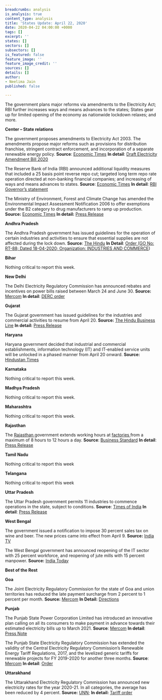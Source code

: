```yaml
---
breadcrumbs: analysis
is_analysis: true
content_type: analysis
title: 'States Update: April 22, 2020'
date: 2020-04-22 04:00:00 +0000
tags: []
excerpt: ''
states: []
sectors: []
subsectors: []
is_featured: false
feature_image: ''
feature_image_credit: ''
sources: []
details: []
author:
- Neelima Jain
published: false

---
```

The government plans major reforms via amendments to the Electricity Act; RBI further increases ways and means advances to the states; States gear up for limited opening of the economy as nationwide lockdown relaxes; and more.

**Center – State relations**

The government proposes amendments to Electricity Act 2003. The amendments propose major reforms such as provisions for distribution franchise, stringent contract enforcement, and incorporation of a separate renewable energy policy. **Source**: [Economic Times](https://economictimes.indiatimes.com/news/economy/policy/power-ministry-brings-new-draft-of-electricity-amendment-bill/articleshow/75220967.cms) **In detail**: [Draft Electricity Amendment Bill 2020](https://powermin.nic.in/sites/default/files/webform/notices/Draft_Electricity_Amendment_Bill_2020_for_comments.pdf)

The Reserve Bank of India (RBI) announced additional liquidity measures that included a 25 basis point reverse repo cut; targeted long term repo rate operation directed at non-banking financial companies; and increasing of ways and means advances to states. **Source**: [Economic Times](https://economictimes.indiatimes.com/news/economy/policy/rbi-announces-second-tranche-of-liquidity-boost-cuts-reverse-repo-by-25-basis-points-special-tltro-for-nbfcs-mid-sized-corporates/articleshow/75193089.cms) **In detail**: [RBI Governor’s statement](https://www.rbi.org.in/Scripts/bs_viewcontent.aspx?Id=3853)

The Ministry of Environment, Forest and Climate Change has amended the Environmental Impact Assessment Notification 2006 to offer exemptions under the B2 category to drug manufacturers to ramp up production. **Source:** [Economic Times](https://health.economictimes.indiatimes.com/news/pharma/govt-taking-measures-to-ramp-up-drug-production-official/75174039) **In detail:** [Press Release](https://pib.gov.in/newsite/PrintRelease.aspx?relid=202284)

**Andhra Pradesh**

The Andhra Pradesh government has issued guidelines for the operation of certain industries and activities to ensure that essential supplies are not affected during the lock down. **Source**: [The Hindu](https://www.thehindu.com/news/national/andhra-pradesh/ap-allows-some-sectors-to-wok-in-lock-down/article31381999.ece) **In Detail**: [Order (GO No: RT-88; Dated 18-04-2020; Organization: INDUSTRIES AND COMMERCE](https://goir.ap.gov.in/Reports.aspx))

**Bihar**

Nothing critical to report this week.

**New Delhi**

The Delhi Electricity Regulatory Commission has announced rebates and incentives on power bills raised between March 24 and June 30. **Source:** [Mercom](https://mercomindia.com/amid-covid-outbreak-delhi-electricity-consumers/) **In detail**: [DERC order](http://www.derc.gov.in/ordersPetitions/orders/Misc/2020/DERC%20COVID%2019%20ORDER.pdf)

**Gujarat**

The Gujarat government has issued guidelines for the industries and commercial activities to resume from April 20. **Source:** [The Hindu Business Line](https://www.thehindubusinessline.com/news/national/lockdown-gujarat-to-provide-relaxations-for-businesses-from-april-20/article31355853.ece) **In detail:** [Press Release](https://gujaratinformation.net/uploads/article/60JbUdu72sNB11ORJ2F0JYu_xIptXVtF.pdf)

**Haryana**

Haryana government decided that industrial and commercial establishments, information technology (IT) and IT-enabled service units will be unlocked in a phased manner from April 20 onward. **Source:** [Hindustan Times](https://www.hindustantimes.com/chandigarh/haryana-to-resume-economic-activity-in-phased-manner/story-UbY9O8usTvArMaPgvLGlLI.html)

**Karnataka**

Nothing critical to report this week.

**Madhya Pradesh**

Nothing critical to report this week.

**Maharashtra**

Nothing critical to report this week.

**Rajasthan**

The [Rajasthan ](https://www.business-standard.com/topic/rajasthan)government extends working hours at [factories ](https://www.business-standard.com/topic/factories)from a maximum of 8 hours to 12 hours a day. **Source**: [Business Standard](https://www.business-standard.com/article/economy-policy/covid-19-rajasthan-issues-lockdown-rules-to-start-industries-from-april-20-120041900180_1.html) **In detail**: [Press Release](http://dipr.rajasthan.gov.in/content/dipr/en/news-detail.206028.html)

**Tamil Nadu**

Nothing critical to report this week

**Telangana**

Nothing critical to report this week

**Uttar Pradesh**

The Uttar Pradesh government permits 11 industries to commence operations in the state, subject to conditions. **Source**: [Times of India](https://timesofindia.indiatimes.com/city/lucknow/coronavirus-lockdown-up-govt-permits-11-industries-to-operate-from-monday/articleshow/75234941.cms) **In detail**: [Press Release](http://information.up.nic.in/attachments/files/5e9c1ba3-2c10-4374-a55e-1f400af72573.pdf)

**West Bengal**

The government issued a notification to impose 30 percent sales tax on wine and beer. The new prices came into effect from April 9. **Source:** [India TV](https://www.indiatvnews.com/business/news-west-bengal-imposes-30-per-cent-sales-tax-on-liquor-coronavirus-lockdown-607318)

The West Bengal government has announced reopening of the IT sector with 25 percent workforce, and reopening of jute mills with 15 percent manpower. **Source:** [India Today](https://www.indiatoday.in/india/story/in-west-bengal-conditional-relief-from-lockdown-for-it-sector-jute-industry-1668955-2020-04-20)

**Best of the Rest**

**Goa**

The Joint Electricity Regulatory Commission for the state of Goa and union territories has reduced the late payment surcharge from 2 percent to 1 percent per month. **Source:** [Mercom](https://mercomindia.com/lockdown-goa-ut-reduce-late-payment-surcharge/) **In Detail:** [Directions](http://jercuts.gov.in/writereaddata/UploadFile/Relief%20Order%2010th%20April%20copy637221322230125303.pdf)

**Punjab**

The Punjab State Power Corporation Limited has introduced an innovative plan calling on all its consumers to make payment in advance towards their estimated electricity bills up to March 2021. **Source**: [Mercom](https://mercomindia.com/punjab-discoms-receives-%e2%82%b9350-million-advance-payment/) **In detail**: [Press Note](https://www.pspcl.in/2020/04/advance-payment-of-rs-35-crores-deposited-esteemed-consumers-of-pspcl-come-forward-to-help-as-well-as-earn-lucrative-returns-by-advance-payment-of-electricity-bills/)

The Punjab State Electricity Regulatory Commission has extended the validity of the Central Electricity Regulatory Commission’s Renewable Energy Tariff Regulations, 2017, and the levelized generic tariffs for renewable projects for FY 2019-2020 for another three months. **Source**: [Mercom](https://mercomindia.com/punjab-extends-validity-levelized-tariffs-renewables/) **In detail**: [Order](http://pserc.gov.in/pages/Order-in-petition-no-13-of-2020.pdf)

**Uttarakhand**

The Uttarakhand Electricity Regulatory Commission has announced new electricity rates for the year 2020-21. In all categories, the average has been reduced by 4 percent. **Source:** [UNN](https://uttarakhandnewsnetwork.com/2020/04/electricity-tariffs-reduced-in-uttarakhand/); **In detail:** [Tariff order](http://www.uerc.gov.in/press_release_2020-21/upcl/english.pdf)